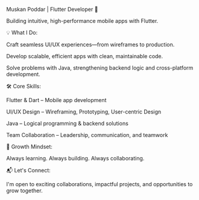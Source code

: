 Muskan Poddar | Flutter Developer 🚀

Building intuitive, high-performance mobile apps with Flutter.

💡 What I Do:

 Craft seamless UI/UX experiences—from wireframes to production.

 Develop scalable, efficient apps with clean, maintainable code.

 Solve problems with Java, strengthening backend logic and cross-platform development.

   
🛠️ Core Skills:

 Flutter & Dart – Mobile app development
 
 UI/UX Design – Wireframing, Prototyping, User-centric Design

 Java – Logical programming & backend solutions

 Team Collaboration – Leadership, communication, and teamwork
  
🌱 Growth Mindset:

Always learning. Always building. Always collaborating.

📬 Let's Connect:

I'm open to exciting collaborations, impactful projects, and opportunities to grow together.
